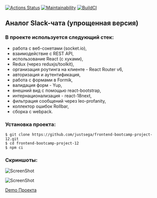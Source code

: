 [![Actions Status](https://github.com/justsega/frontend-bootcamp-project-12/workflows/hexlet-check/badge.svg)](https://github.com/justsega/frontend-bootcamp-project-12/actions)  [![Maintainability](https://api.codeclimate.com/v1/badges/920da47e58c298663374/maintainability)](https://codeclimate.com/github/justsega/frontend-bootcamp-project-12/maintainability)  [![BuildCI](https://github.com/justsega/frontend-bootcamp-project-12/actions/workflows/build_ci.yml/badge.svg)](https://github.com/justsega/frontend-bootcamp-project-12/actions/workflows/build_ci.yml)

## Аналог Slack-чата (упрощенная версия)

### В проекте используется следующий стек:

* работа с веб-сокетами (socket.io), 
* взаимодействие с REST API, 
* использование React (с хуками), 
* Redux (через reduxjs/toolkit), 
* организация роутинга на клиенте - React Router v6, 
* авторизация и аутентификация,
* работа с формами в Formik,
* валидация форм - Yup,
* внешний вид с помощью react-bootstrap,
* интернационализация - react-18next,
* фильтрация сообщений через leo-profanity,
* коллектор ошибок Rollbar,
* сборка с webpack.

### Установка проекта:

```
$ git clone https://github.com/justsega/frontend-bootcamp-project-12.git
$ cd frontend-bootcamp-project-12
$ npm ci
```

### Скриншоты:

![ScreenShot](https://cdn2.hexlet.io/derivations/image/original/eyJpZCI6ImVhZmZhMmE3YjVjMDUwMGIwZWFjMWJhZDMzZmU4Y2M4LnBuZyIsInN0b3JhZ2UiOiJjYWNoZSJ9?signature=64cf2457b4236edb00bc7357051c6bfc466f26aaf9b3197831f004b769e07726)


![ScreenShot](https://cdn2.hexlet.io/derivations/image/original/eyJpZCI6ImRlNDAxOGEyMGI4MjgxMzAyNThiY2MwOGUxNzIyOGRiLnBuZyIsInN0b3JhZ2UiOiJjYWNoZSJ9?signature=39baf6f294e34ea2a6f8b5248f6a2c73f3a4aca93d1b552c25bd7c3f875c5079)


[Demo Проекта](https://frontend-bootcamp-project-12-production-7bb5.up.railway.app/)
